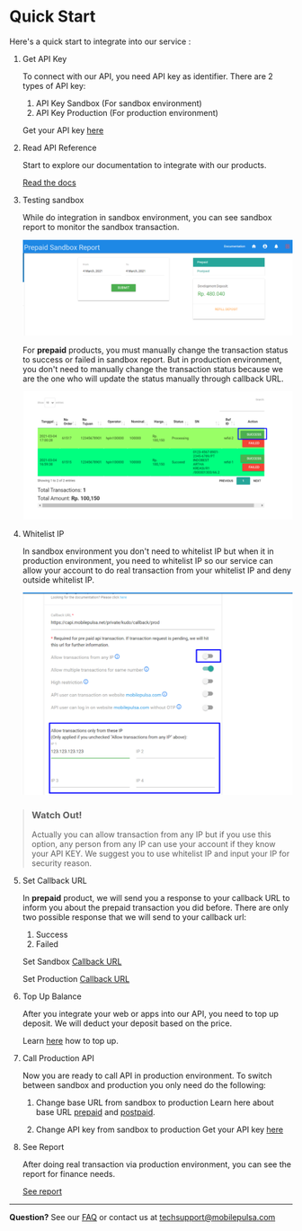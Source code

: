 # Quick Start

Here's a quick start to integrate into our service : 

1. Get API Key

    To connect with our API, you need API key as identifier. There are 2 types of API key:

      1. API Key Sandbox (For sandbox environment)
      2. API Key Production (For production environment)

    Get your API key [here](https://developer.mobilepulsa.net/home)

2. Read API Reference

    Start to explore our documentation to integrate with our products.

    [Read the docs](docs/api-reference/docs/introduction.md)

3. Testing sandbox

    While do integration in sandbox environment, you can see sandbox report to monitor the sandbox transaction.

    ![Sandbox Report](../../assets/images/sandboxreport.png)

    For **prepaid** products, you must manually change the transaction status to success or failed in sandbox report. But in production environment, you don't need to manually change the transaction status because we are the one who will update the status manually through callback URL.

    ![Sandbox Report Manual Success](../../assets/images/sandbox-report-manual-success.png)

4. Whitelist IP

    In sandbox environment you don't need to whitelist IP but when it in production environment, you need to whitelist IP so our service can allow your account to do real transaction from your whitelist IP and deny outside whitelist IP.

    ![Whitelist IP](../../assets/images/whitelist-ip.png)

<!-- theme: warning -->

> ### Watch Out!
> Actually you can allow transaction from any IP but if you use this option, any person from any IP can use your 
> account if they know your API KEY. We suggest you to use whitelist IP and input your IP for security reason.

5. Set Callback URL

    In **prepaid** product, we will send you a response to your callback URL to inform you about the prepaid transaction you did before. 
    There are only two possible response that we will send to your callback url:

   1. Success
   2. Failed

    Set Sandbox [Callback URL](https://developer.mobilepulsa.net/development)

    Set Production [Callback URL](https://developer.mobilepulsa.net/production/ip)

6. Top Up Balance

    After you integrate your web or apps into our API, you need to top up deposit. We will deduct your deposit based on the price.

    Learn [here](./../top-up-balance.md) how to top up.

7. Call Production API

    Now you are ready to call API in production environment. To switch between sandbox and production you only need do the following:

   1. Change base URL from sandbox to production
      Learn here about base URL [prepaid](docs/api-reference/docs/prepaid%20v1%20(legacy)/base-url.md) and [postpaid](docs/api-reference/docs/postpaid/base-url.md).

   2. Change API key from sandbox to production
      Get your API key [here](https://developer.mobilepulsa.net/home)

8. See Report

    After doing real transaction via production environment, you can see the report for finance needs.

    [See report](https://iak.id/webapp/report/prepaid)


---

  **Question?** See our [FAQ](docs/developer-documentation/docs/faq.md) or contact us at [techsupport@mobilepulsa.com](mailto:techsupport@mobilepulsa.com)
